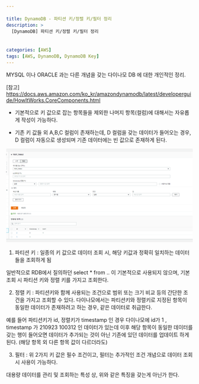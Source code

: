 ```yaml
---

title: DynamoDB - 파티션 키/정렬 키/필터 정리
description: >
  [DynamoDB] 파티션 키/정렬 키/필터 정리


categories: [AWS]
tags: [AWS, DynamoDB, DynamoDB Key]
---
```




MYSQL 이나 ORACLE 과는 다른 개념을 갖는 다이나모 DB 에 대한 개인적인 정리.

[참고] https://docs.aws.amazon.com/ko_kr/amazondynamodb/latest/developerguide/HowItWorks.CoreComponents.html

- 기본적으로 키 값으로 잡는 항목들을 제외한 나머지 항목(컬럼)에 대해서는 자유롭게 작성이 가능하다.

- 기존 키 값들 외 A,B,C 컬럼이 존재하는데, D 컬럼을 갖는 데이터가 들어오는 경우, D 컬럼이 자동으로 생성되며 기존 데이터에는 빈 값으로 존재하게 된다.

![dynamokey1](/assets/img/AWS/dynamokey1.png)

1. 파티션 키 : 일종의 키 값으로 데이터 조회 시, 해당 키값과 정확히 일치하는 데이터들을 조회하게 됨

일반적으로 RDB에서 질의하던 select \* from .. 이 기본적으로 사용되지 않으며, 기본조회 시 파티션 키와 정렬 키를 가지고 조회한다.

2. 정렬 키 : 파티션키와 함께 사용되는 조건으로 범위 또는 크기 비교 등의 간단한 조건을 가지고 조회할 수 있다.
   다이나모에서는 파티션키와 정렬키로 지정된 항목이 동일한 데이터가 존재하려고 하는 경우, 같은 데이터로 취급한다.

예를 들어 파티션키가 id, 정렬키가 timestamp 인 경우
다이나모에 id가 1 , timestamp 가 210923 100312 인 데이터가 있는데
이후 해당 항목이 동일한 데이터를 갖는 행이 들어오면 데이터가 추가되는 것이 아닌 기존에 있던 데이터를 업데이트 하게된다. (해당 항목 외 다른 항목 값이 다르더라도)

3. 필터 : 위 2가지 키 값은 필수 조건이고, 필터는 추가적인 조건 개념으로 데이터 조회 시 사용이 가능하다.

대용량 데이터를 관리 및 조회하는 특성 상, 위와 같은 특징을 갖는게 아닌가 한다.
